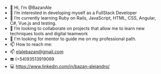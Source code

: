 - 👋 Hi, I’m @BazanAle
- 👀 I’m interested in developing myself as a FullStack Developer
- 🌱 I’m currently learning Ruby on Rails, JavaScript, HTML, CSS, Angular, C#, Vue.js and testing.
- 💞️ I’m looking to collaborate on projects that allow me to learn new techniques tools and digital teamwork
- :monocle_face: I'm looking for mentor to guide me on my professional path.
- 📫 How to reach me:
- :mailbox: elalebazan@gmail.com
- :phone: (+54)93513919069
- :computer: https://www.linkedin.com/in/bazan-alejandro/


